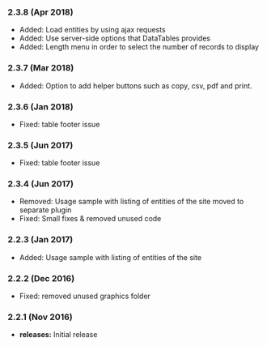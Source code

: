 ### 2.3.8 (Apr 2018)
* Added: Load entities by using ajax requests
* Added: Use server-side options that DataTables provides
* Added: Length menu in order to select the number of records to display

### 2.3.7 (Mar 2018)
* Added: Option to add helper buttons such as copy, csv, pdf and print.

### 2.3.6 (Jan 2018)
* Fixed: table footer issue

### 2.3.5 (Jun 2017)
* Fixed: table footer issue

### 2.3.4 (Jun 2017)
* Removed: Usage sample with listing of entities of the site moved to separate plugin
* Fixed: Small fixes & removed unused code

### 2.2.3 (Jan 2017)
* Added: Usage sample with listing of entities of the site

### 2.2.2 (Dec 2016)
* Fixed: removed unused graphics folder

### 2.2.1 (Nov 2016)
* **releases:** Initial release



